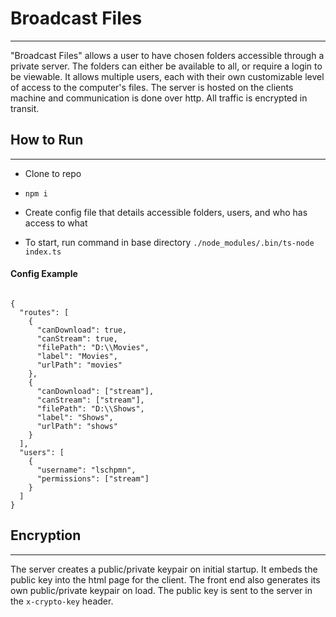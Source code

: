 # Broadcast Files

-----

"Broadcast Files" allows a user to have chosen folders accessible through a private server. The folders can either be
available to all, or require a login to be viewable. It allows multiple users, each with their own customizable level 
of access to the computer's files. The server is hosted on the clients machine and communication is done over http. All 
traffic is encrypted in transit.

## How to Run

----

* Clone to repo

* `npm i`

* Create config file that details accessible folders, users, and who has access to what

* To start, run command in base directory `./node_modules/.bin/ts-node index.ts`

#### Config Example

<pre><code>
{
  "routes": [
    {
      "canDownload": true,
      "canStream": true,
      "filePath": "D:\\Movies",
      "label": "Movies",
      "urlPath": "movies"
    },
    {
      "canDownload": ["stream"],
      "canStream": ["stream"],
      "filePath": "D:\\Shows",
      "label": "Shows",
      "urlPath": "shows"
    }
  ],
  "users": [
    {
      "username": "lschpmn",
      "permissions": ["stream"]
    }
  ]
}
</code></pre>

## Encryption

----

The server creates a public/private keypair on initial startup. It embeds the public key into the html page for the client.
The front end also generates its own public/private keypair on load. The public key is sent to the server in the `x-crypto-key`
header. 
